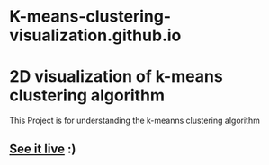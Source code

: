 # K-means-clustering-visualization.github.io
# 2D visualization of k-means clustering algorithm
This Project is for understanding the k-meanns clustering algorithm
## [See it live](https://saurabh641444.github.io/K-means-clustering-visualization.github.io/) :)
